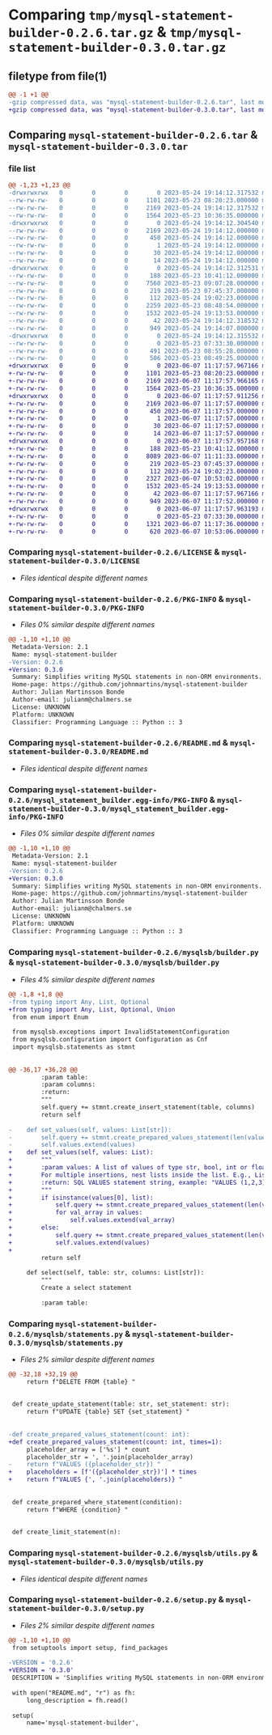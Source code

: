 # Comparing `tmp/mysql-statement-builder-0.2.6.tar.gz` & `tmp/mysql-statement-builder-0.3.0.tar.gz`

## filetype from file(1)

```diff
@@ -1 +1 @@
-gzip compressed data, was "mysql-statement-builder-0.2.6.tar", last modified: Wed May 24 19:14:12 2023, max compression
+gzip compressed data, was "mysql-statement-builder-0.3.0.tar", last modified: Wed Jun  7 11:17:57 2023, max compression
```

## Comparing `mysql-statement-builder-0.2.6.tar` & `mysql-statement-builder-0.3.0.tar`

### file list

```diff
@@ -1,23 +1,23 @@
-drwxrwxrwx   0        0        0        0 2023-05-24 19:14:12.317532 mysql-statement-builder-0.2.6/
--rw-rw-rw-   0        0        0     1101 2023-05-23 08:20:23.000000 mysql-statement-builder-0.2.6/LICENSE
--rw-rw-rw-   0        0        0     2169 2023-05-24 19:14:12.317532 mysql-statement-builder-0.2.6/PKG-INFO
--rw-rw-rw-   0        0        0     1564 2023-05-23 10:36:35.000000 mysql-statement-builder-0.2.6/README.md
-drwxrwxrwx   0        0        0        0 2023-05-24 19:14:12.304540 mysql-statement-builder-0.2.6/mysql_statement_builder.egg-info/
--rw-rw-rw-   0        0        0     2169 2023-05-24 19:14:12.000000 mysql-statement-builder-0.2.6/mysql_statement_builder.egg-info/PKG-INFO
--rw-rw-rw-   0        0        0      450 2023-05-24 19:14:12.000000 mysql-statement-builder-0.2.6/mysql_statement_builder.egg-info/SOURCES.txt
--rw-rw-rw-   0        0        0        1 2023-05-24 19:14:12.000000 mysql-statement-builder-0.2.6/mysql_statement_builder.egg-info/dependency_links.txt
--rw-rw-rw-   0        0        0       30 2023-05-24 19:14:12.000000 mysql-statement-builder-0.2.6/mysql_statement_builder.egg-info/requires.txt
--rw-rw-rw-   0        0        0       14 2023-05-24 19:14:12.000000 mysql-statement-builder-0.2.6/mysql_statement_builder.egg-info/top_level.txt
-drwxrwxrwx   0        0        0        0 2023-05-24 19:14:12.312531 mysql-statement-builder-0.2.6/mysqlsb/
--rw-rw-rw-   0        0        0      188 2023-05-23 10:41:12.000000 mysql-statement-builder-0.2.6/mysqlsb/__init__.py
--rw-rw-rw-   0        0        0     7560 2023-05-23 09:07:28.000000 mysql-statement-builder-0.2.6/mysqlsb/builder.py
--rw-rw-rw-   0        0        0      219 2023-05-23 07:45:37.000000 mysql-statement-builder-0.2.6/mysqlsb/configuration.py
--rw-rw-rw-   0        0        0      112 2023-05-24 19:02:23.000000 mysql-statement-builder-0.2.6/mysqlsb/exceptions.py
--rw-rw-rw-   0        0        0     2259 2023-05-23 08:48:54.000000 mysql-statement-builder-0.2.6/mysqlsb/statements.py
--rw-rw-rw-   0        0        0     1532 2023-05-24 19:13:53.000000 mysql-statement-builder-0.2.6/mysqlsb/utils.py
--rw-rw-rw-   0        0        0       42 2023-05-24 19:14:12.318532 mysql-statement-builder-0.2.6/setup.cfg
--rw-rw-rw-   0        0        0      949 2023-05-24 19:14:07.000000 mysql-statement-builder-0.2.6/setup.py
-drwxrwxrwx   0        0        0        0 2023-05-24 19:14:12.315532 mysql-statement-builder-0.2.6/tests/
--rw-rw-rw-   0        0        0        0 2023-05-23 07:33:30.000000 mysql-statement-builder-0.2.6/tests/__init__.py
--rw-rw-rw-   0        0        0      491 2023-05-23 08:55:28.000000 mysql-statement-builder-0.2.6/tests/test_builder.py
--rw-rw-rw-   0        0        0      506 2023-05-23 08:49:25.000000 mysql-statement-builder-0.2.6/tests/test_statements.py
+drwxrwxrwx   0        0        0        0 2023-06-07 11:17:57.967166 mysql-statement-builder-0.3.0/
+-rw-rw-rw-   0        0        0     1101 2023-05-23 08:20:23.000000 mysql-statement-builder-0.3.0/LICENSE
+-rw-rw-rw-   0        0        0     2169 2023-06-07 11:17:57.966165 mysql-statement-builder-0.3.0/PKG-INFO
+-rw-rw-rw-   0        0        0     1564 2023-05-23 10:36:35.000000 mysql-statement-builder-0.3.0/README.md
+drwxrwxrwx   0        0        0        0 2023-06-07 11:17:57.911256 mysql-statement-builder-0.3.0/mysql_statement_builder.egg-info/
+-rw-rw-rw-   0        0        0     2169 2023-06-07 11:17:57.000000 mysql-statement-builder-0.3.0/mysql_statement_builder.egg-info/PKG-INFO
+-rw-rw-rw-   0        0        0      450 2023-06-07 11:17:57.000000 mysql-statement-builder-0.3.0/mysql_statement_builder.egg-info/SOURCES.txt
+-rw-rw-rw-   0        0        0        1 2023-06-07 11:17:57.000000 mysql-statement-builder-0.3.0/mysql_statement_builder.egg-info/dependency_links.txt
+-rw-rw-rw-   0        0        0       30 2023-06-07 11:17:57.000000 mysql-statement-builder-0.3.0/mysql_statement_builder.egg-info/requires.txt
+-rw-rw-rw-   0        0        0       14 2023-06-07 11:17:57.000000 mysql-statement-builder-0.3.0/mysql_statement_builder.egg-info/top_level.txt
+drwxrwxrwx   0        0        0        0 2023-06-07 11:17:57.957168 mysql-statement-builder-0.3.0/mysqlsb/
+-rw-rw-rw-   0        0        0      188 2023-05-23 10:41:12.000000 mysql-statement-builder-0.3.0/mysqlsb/__init__.py
+-rw-rw-rw-   0        0        0     8089 2023-06-07 11:11:33.000000 mysql-statement-builder-0.3.0/mysqlsb/builder.py
+-rw-rw-rw-   0        0        0      219 2023-05-23 07:45:37.000000 mysql-statement-builder-0.3.0/mysqlsb/configuration.py
+-rw-rw-rw-   0        0        0      112 2023-05-24 19:02:23.000000 mysql-statement-builder-0.3.0/mysqlsb/exceptions.py
+-rw-rw-rw-   0        0        0     2327 2023-06-07 10:53:02.000000 mysql-statement-builder-0.3.0/mysqlsb/statements.py
+-rw-rw-rw-   0        0        0     1532 2023-05-24 19:13:53.000000 mysql-statement-builder-0.3.0/mysqlsb/utils.py
+-rw-rw-rw-   0        0        0       42 2023-06-07 11:17:57.967166 mysql-statement-builder-0.3.0/setup.cfg
+-rw-rw-rw-   0        0        0      949 2023-06-07 11:17:52.000000 mysql-statement-builder-0.3.0/setup.py
+drwxrwxrwx   0        0        0        0 2023-06-07 11:17:57.963193 mysql-statement-builder-0.3.0/tests/
+-rw-rw-rw-   0        0        0        0 2023-05-23 07:33:30.000000 mysql-statement-builder-0.3.0/tests/__init__.py
+-rw-rw-rw-   0        0        0     1321 2023-06-07 11:17:36.000000 mysql-statement-builder-0.3.0/tests/test_builder.py
+-rw-rw-rw-   0        0        0      620 2023-06-07 10:53:06.000000 mysql-statement-builder-0.3.0/tests/test_statements.py
```

### Comparing `mysql-statement-builder-0.2.6/LICENSE` & `mysql-statement-builder-0.3.0/LICENSE`

 * *Files identical despite different names*

### Comparing `mysql-statement-builder-0.2.6/PKG-INFO` & `mysql-statement-builder-0.3.0/PKG-INFO`

 * *Files 0% similar despite different names*

```diff
@@ -1,10 +1,10 @@
 Metadata-Version: 2.1
 Name: mysql-statement-builder
-Version: 0.2.6
+Version: 0.3.0
 Summary: Simplifies writing MySQL statements in non-ORM environments.
 Home-page: https://github.com/johnmartins/mysql-statement-builder
 Author: Julian Martinsson Bonde
 Author-email: julianm@chalmers.se
 License: UNKNOWN
 Platform: UNKNOWN
 Classifier: Programming Language :: Python :: 3
```

### Comparing `mysql-statement-builder-0.2.6/README.md` & `mysql-statement-builder-0.3.0/README.md`

 * *Files identical despite different names*

### Comparing `mysql-statement-builder-0.2.6/mysql_statement_builder.egg-info/PKG-INFO` & `mysql-statement-builder-0.3.0/mysql_statement_builder.egg-info/PKG-INFO`

 * *Files 0% similar despite different names*

```diff
@@ -1,10 +1,10 @@
 Metadata-Version: 2.1
 Name: mysql-statement-builder
-Version: 0.2.6
+Version: 0.3.0
 Summary: Simplifies writing MySQL statements in non-ORM environments.
 Home-page: https://github.com/johnmartins/mysql-statement-builder
 Author: Julian Martinsson Bonde
 Author-email: julianm@chalmers.se
 License: UNKNOWN
 Platform: UNKNOWN
 Classifier: Programming Language :: Python :: 3
```

### Comparing `mysql-statement-builder-0.2.6/mysqlsb/builder.py` & `mysql-statement-builder-0.3.0/mysqlsb/builder.py`

 * *Files 4% similar despite different names*

```diff
@@ -1,8 +1,8 @@
-from typing import Any, List, Optional
+from typing import Any, List, Optional, Union
 from enum import Enum
 
 from mysqlsb.exceptions import InvalidStatementConfiguration
 from mysqlsb.configuration import Configuration as Cnf
 import mysqlsb.statements as stmnt
 
 
@@ -36,17 +36,28 @@
         :param table:
         :param columns:
         :return:
         """
         self.query += stmnt.create_insert_statement(table, columns)
         return self
 
-    def set_values(self, values: List[str]):
-        self.query += stmnt.create_prepared_values_statement(len(values))
-        self.values.extend(values)
+    def set_values(self, values: List):
+        """
+        :param values: A list of values of type str, bool, int or float.
+        For multiple insertions, nest lists inside the list. E.g., List[List[int]].
+        :return: SQL VALUES statement string, example: "VALUES (1,2,3), ('a','b', 'c') "
+        """
+        if isinstance(values[0], list):
+            self.query += stmnt.create_prepared_values_statement(len(values[0]), times=len(values))
+            for val_array in values:
+                self.values.extend(val_array)
+        else:
+            self.query += stmnt.create_prepared_values_statement(len(values))
+            self.values.extend(values)
+
         return self
 
     def select(self, table: str, columns: List[str]):
         """
         Create a select statement
 
         :param table:
```

### Comparing `mysql-statement-builder-0.2.6/mysqlsb/statements.py` & `mysql-statement-builder-0.3.0/mysqlsb/statements.py`

 * *Files 2% similar despite different names*

```diff
@@ -32,18 +32,19 @@
     return f"DELETE FROM {table} "
 
 
 def create_update_statement(table: str, set_statement: str):
     return f"UPDATE {table} SET {set_statement} "
 
 
-def create_prepared_values_statement(count: int):
+def create_prepared_values_statement(count: int, times=1):
     placeholder_array = ['%s'] * count
     placeholder_str = ', '.join(placeholder_array)
-    return f"VALUES ({placeholder_str}) "
+    placeholders = [f'({placeholder_str})'] * times
+    return f"VALUES {', '.join(placeholders)} "
 
 
 def create_prepared_where_statement(condition):
     return f"WHERE {condition} "
 
 
 def create_limit_statement(n):
```

### Comparing `mysql-statement-builder-0.2.6/mysqlsb/utils.py` & `mysql-statement-builder-0.3.0/mysqlsb/utils.py`

 * *Files identical despite different names*

### Comparing `mysql-statement-builder-0.2.6/setup.py` & `mysql-statement-builder-0.3.0/setup.py`

 * *Files 2% similar despite different names*

```diff
@@ -1,10 +1,10 @@
 from setuptools import setup, find_packages
 
-VERSION = '0.2.6'
+VERSION = '0.3.0'
 DESCRIPTION = 'Simplifies writing MySQL statements in non-ORM environments.'
 
 with open("README.md", "r") as fh:
     long_description = fh.read()
 
 setup(
     name='mysql-statement-builder',
```

